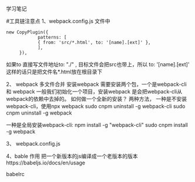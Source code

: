 学习笔记

#工具链注意点 1、webpack.config.js 文件中

    new CopyPlugin({
                patterns: [
                { from: 'src/*.html', to: '[name].[ext]' },
                ],
         }), 
如果to 直接写文件地址to: "./" , 目标文件会把src也带上，所以 to: '[name].[ext]' 这样的话只是把文件名*.html放在根目录下

2、 webpack 多文件合并 安装webpack 需要安装两个包，一个是webpack-cli 和 webpack 一般我们初始化一个项目，安装webpack 是会把webpack-cli从webpack的依赖中去掉的。 如何做一个全新的安装？ 两种方法， 一种是不安装webpack-cli，使用npx webpack sudo cnpm uninstall -g webpack-cli sudo cnpm uninstall -g webpack

一种是全局安装webpack-cli: npm install -g "webpack-cli" sudo cnpm install -g webpack

3、 webpack.config.js

4、bable 作用 把一个新版本的js编译成一个老版本的版本https://babeljs.io/docs/en/usage

babelrc